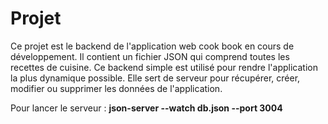 # Projet
Ce projet est le backend de l'application web cook book en cours de développement. 
Il contient un fichier JSON qui comprend toutes les recettes de cuisine. Ce backend simple est utilisé pour rendre l'application la plus dynamique possible.
Elle sert de serveur pour récupérer, créer, modifier ou supprimer les données de l'application.

Pour lancer le serveur : **json-server --watch db.json --port 3004**
